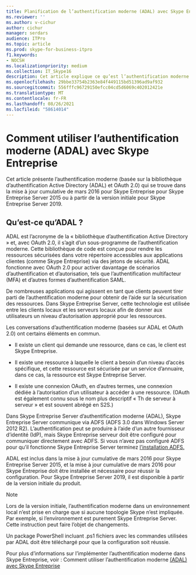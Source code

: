 ```yaml
---
title: Planification de l’authentification moderne (ADAL) avec Skype Entreprise
ms.reviewer: ''
ms.author: v-cichur
author: cichur
manager: serdars
audience: ITPro
ms.topic: article
ms.prod: skype-for-business-itpro
f1.keywords:
- NOCSH
ms.localizationpriority: medium
ms.collection: IT_Skype16
description: Cet article explique ce qu’est l’authentification moderne (basée sur la bibliothèque d’authentification Active Directory (ADAL) et OAuth 2.0).
ms.openlocfilehash: 29bbe33754b2363e84f449115bd51396ad9af932
ms.sourcegitcommit: 556fffc96729150efcc04cd5d6069c402012421e
ms.translationtype: MT
ms.contentlocale: fr-FR
ms.lasthandoff: 08/26/2021
ms.locfileid: "58614014"
---
```

# <a name="how-to-use-modern-authentication-adal-with-skype-for-business"></a>Comment utiliser l’authentification moderne (ADAL) avec Skype Entreprise
 
Cet article présente l’authentification moderne (basée sur la bibliothèque d’authentification Active Directory (ADAL) et OAuth 2.0) qui se trouve dans la mise à jour cumulative de mars 2016 pour Skype Entreprise pour Skype Entreprise Server 2015 ou à partir de la version initiale pour Skype Entreprise Server 2019.
  
## <a name="what-is-adal"></a>Qu’est-ce qu’ADAL ?

ADAL est l’acronyme de la « bibliothèque d’authentification Active Directory » et, avec OAuth 2.0, il s’agit d’un sous-programme de l’authentification moderne. Cette bibliothèque de code est conçue pour rendre les ressources sécurisées dans votre répertoire accessibles aux applications clientes (comme Skype Entreprise) via des jetons de sécurité. ADAL fonctionne avec OAuth 2.0 pour activer davantage de scénarios d’authentification et d’autorisation, tels que l’authentification multifacteur (MFA) et d’autres formes d’authentification SAML.
  
De nombreuses applications qui agissent en tant que clients peuvent tirer parti de l’authentification moderne pour obtenir de l’aide sur la sécurisation des ressources. Dans Skype Entreprise Server, cette technologie est utilisée entre les clients locaux et les serveurs locaux afin de donner aux utilisateurs un niveau d’autorisation approprié pour les ressources.
  
Les conversations d’authentification moderne (basées sur ADAL et OAuth 2.0) ont certains éléments en commun.
  
- Il existe un client qui demande une ressource, dans ce cas, le client est Skype Entreprise.
    
- Il existe une ressource à laquelle le client a besoin d’un niveau d’accès spécifique, et cette ressource est sécurisée par un service d’annuaire, dans ce cas, la ressource est Skype Entreprise Server.
    
- Il existe une connexion OAuth, en d’autres  termes, une connexion dédiée à l’autorisation d’un utilisateur à accéder à une ressource. (OAuth est également connu sous le nom plus descriptif « Th de serveur à serveur » et est souvent abrégé en S2S.)
    
Dans Skype Entreprise Server d’authentification moderne (ADAL), Skype Entreprise Server communique via ADFS (ADFS 3.0 dans Windows Server 2012 R2). L’authentification peut se produire à l’aide d’un autre fournisseur d’identité (IdP), mais Skype Entreprise serveur doit être configuré pour communiquer directement avec ADFS. Si vous n’avez pas configuré ADFS pour qu’il fonctionne Skype Entreprise Server terminez [l’installation ADFS.](/previous-versions/windows/it-pro/windows-server-2008-R2-and-2008/dd727938(v=ws.10))
  
ADAL est inclus dans la mise à jour cumulative de mars 2016 pour Skype Entreprise Server 2015,  et la mise à jour cumulative de mars 2016 pour Skype Entreprise doit être installée et nécessaire pour réussir la configuration. Pour Skype Entreprise Server 2019, il est disponible à partir de la version initiale du produit.
  
> [!NOTE]
> Lors de la version initiale, l’authentification moderne dans un environnement local n’est prise en charge que si aucune topologie Skype n’est impliquée. Par exemple, si l’environnement est purement Skype Entreprise Server. Cette instruction peut faire l’objet de changements. 
  
Un package PowerShell incluant .ps1 fichiers avec les commandes utilisées par ADAL doit être téléchargé pour que la configuration soit réussie.

Pour plus d’informations sur l’implémenter l’authentification moderne dans Skype Entreprise, voir : Comment utiliser l’authentification moderne [(ADAL) avec Skype Entreprise](/microsoft-365/enterprise/hybrid-modern-auth-overview)